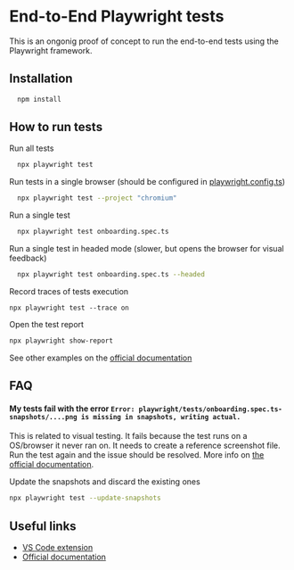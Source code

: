 # End-to-End Playwright tests

This is an ongonig proof of concept to run the end-to-end tests using the Playwright framework.


## Installation

```bash
  npm install
```
    
## How to run tests

Run all tests

```bash
  npx playwright test
```

Run tests in a single browser (should be configured in [playwright.config.ts](./playwright.config.ts))
```bash
  npx playwright test --project "chromium"
```

Run a single test
```bash
  npx playwright test onboarding.spec.ts
```

Run a single test in headed mode (slower, but opens the browser for visual feedback)
```bash
  npx playwright test onboarding.spec.ts --headed
```

Record traces of tests execution
```
npx playwright test --trace on
```

Open the test report
```bash
npx playwright show-report
```

See other examples on the [official documentation](https://playwright.dev/docs/running-tests)


## FAQ

#### My tests fail with the error `Error: playwright/tests/onboarding.spec.ts-snapshots/....png is missing in snapshots, writing actual.`

This is related to visual testing. It fails because the test runs on a OS/browser it never ran on. It needs to create a reference screenshot file. Run the test again and the issue should be resolved. More info on [the official documentation](https://playwright.dev/docs/test-snapshots).

Update the snapshots and discard the existing ones
```bash
npx playwright test --update-snapshots
```


## Useful links

- [VS Code extension](https://playwright.dev/docs/getting-started-vscode)
- [Official documentation](https://playwright.dev)
